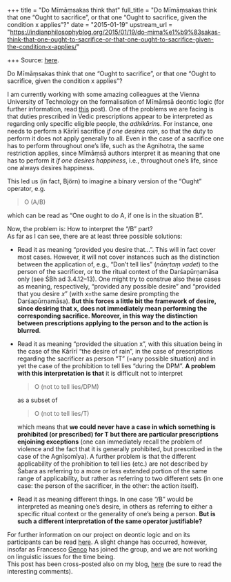 +++
title = "Do Mīmāṃsakas think that"
full_title = "Do Mīmāṃsakas think that one “Ought to sacrifice”, or that one “Ought to sacrifice, given the condition x applies”?"
date = "2015-01-19"
upstream_url = "https://indianphilosophyblog.org/2015/01/19/do-mima%e1%b9%83sakas-think-that-one-ought-to-sacrifice-or-that-one-ought-to-sacrifice-given-the-condition-x-applies/"

+++
Source: [here](https://indianphilosophyblog.org/2015/01/19/do-mima%e1%b9%83sakas-think-that-one-ought-to-sacrifice-or-that-one-ought-to-sacrifice-given-the-condition-x-applies/).

Do Mīmāṃsakas think that one “Ought to sacrifice”, or that one “Ought to sacrifice, given the condition x applies”?

I am currently working with some amazing colleagues at the Vienna
University of Technology on the formalisation of Mīmāṃsā deontic logic
(for further information, read
[this](http://elisafreschi.com/2014/10/20/a-non-funded-project-on-deontic-logic-and-some-general-notes-on-peer-reviewing-projects/)
post). One of the problems we are facing is that duties prescribed in
Vedic prescriptions appear to be interpreted as regarding only specific
eligible people, the *adhikārin*s. For instance, one needs to perform a
Kārīrī sacrifice *if one desires rain*, so that the duty to perform it
does not apply generally to all. Even in the case of a sacrifice one has
to perform throughout one’s life, such as the Agnihotra, the same
restriction applies, since Mīmāṃsā authors interpret it as meaning that
one has to perform it *if one desires happiness*, i.e., throughout one’s
life, since one always desires happiness.

This led us (in fact, Björn) to imagine a binary version of the “Ought”
operator, e.g.

> O (A/B)

which can be read as “One ought to do A, if one is in the situation B”.

Now, the problem is: How to interpret the “/B” part?  
As far as I can see, there are at least three possible solutions:

-   Read it as meaning “provided you desire that…”. This will in fact
    cover most cases. However, it will not cover instances such as the
    distinction between the application of, e.g., “Don’t tell lies”
    (*nānṛtaṃ vadet*) to the person of the sacrificer, or to the ritual
    context of the Darśapūrṇamāsa only (see ŚBh ad 3.4.12–13). One might
    try to construe also these cases as meaning, respectively, “provided
    any possible desire” and “provided that you desire *x*” (with x=the
    same desire prompting the Darśapūrṇamāsa). **But this forces a
    little bit the framework of desire, since desiring that x, does not
    immediately mean performing the corresponding sacrifice. Moreover,
    in this way the distinction between prescriptions applying to the
    person and to the action is blurred**.

-   Read it as meaning “provided the situation x”, with this situation
    being in the case of the Kārīrī “the desire of rain”, in the case of
    prescriptions regarding the sacrificer as person “T” (=any possible
    situation) and in yet the case of the prohibition to tell lies
    “during the DPM”. **A problem with this interpretation is that** it
    is difficult not to interpret  

    > O (not to tell lies/DPM)

    as a subset of

    > O (not to tell lies/T)

    which means that **we could never have a case in which something is
    prohibited (or prescribed) for T but there are particular
    prescriptions enjoining exceptions** (one can immediately recall the
    problem of violence and the fact that it is generally prohibited,
    but prescribed in the case of the Agnīṣomīya). A further problem is
    that the different applicability of the prohibition to tell lies
    (etc.) are not described by Śabara as referring to a more or less
    extended portion of the same range of applicability, but rather as
    referring to two different sets (in one case: the person of the
    sacrificer, in the other: the action itself).

-   Read it as meaning different things. In one case “/B” would be
    interpreted as meaning one’s desire, in others as referring to
    either a specific ritual context or the generality of one’s being a
    person. **But is such a different interpretation of the same
    operator justifiable?**

For further information on our project on deontic logic and on its
participants can be read
[here](http://elisafreschi.com/2014/10/20/a-non-funded-project-on-deontic-logic-and-some-general-notes-on-peer-reviewing-projects/).
A slight change has occurred, however, insofar as Francesco
[Genco](http://www.logic.at/staff/) has joined the group, and we are not
working on linguistic issues for the time being.  
This post has been cross-posted also on my blog,
[here](http://elisafreschi.com/2015/01/17/do-mima%E1%B9%83sakas-think-that-one-ought-to-sacrifice-or-that-one-ought-to-sacrifice-given-the-condition-x-applies/)
(be sure to read the interesting comments).
